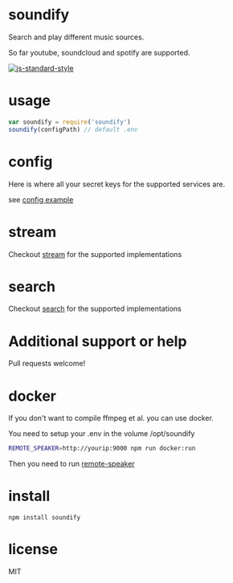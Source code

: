 # soundify

Search and play different music sources.

So far youtube, soundcloud and spotify are supported.

[![js-standard-style](https://cdn.rawgit.com/feross/standard/master/badge.svg)](https://github.com/feross/standard)

# usage

```javascript
var soundify = require('soundify')
soundify(configPath) // default .env
```

# config
Here is where all your secret keys for the supported services are.

see [config example]

# stream

Checkout [stream] for the supported implementations

# search

Checkout [search] for the supported implementations

# Additional support or help

Pull requests welcome!

# docker

If you don't want to compile ffmpeg et al. you can use docker.

You need to setup your .env in the volume /opt/soundify
```sh
REMOTE_SPEAKER=http://yourip:9000 npm run docker:run
```

Then you need to run [remote-speaker]

# install

```
npm install soundify
```

# license

MIT

[config example]: https://github.com/JamesKyburz/soundify/blob/master/.env.example

[stream]: https://github.com/JamesKyburz/soundify/tree/master/stream

[search]: https://github.com/JamesKyburz/soundify/tree/master/search

[remote-speaker]: https://github.com/jameskyburz/remote-speaker